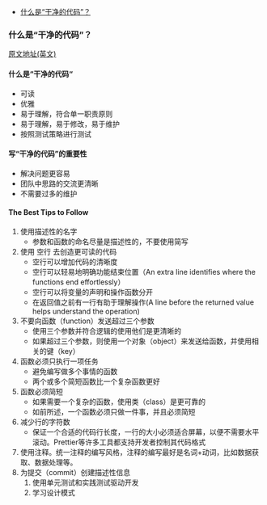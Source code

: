 
- [什么是“干净的代码”？](#1)










### <span id="1">什么是“干净的代码”？</span>
[原文地址(英文)](https://technologywolf.net/the-top-10-tips-to-write-clean-code/)
#### 什么是“干净的代码“
- 可读
- 优雅
- 易于理解，符合单一职责原则
- 易于理解，易于修改，易于维护
- 按照测试策略进行测试

#### 写“干净的代码”的重要性
- 解决问题更容易
- 团队中思路的交流更清晰
- 不需要过多的维护

#### The Best Tips to Follow
1. 使用描述性的名字
   - 参数和函数的命名尽量是描述性的，不要使用简写
2. 使用 空行 去创造更可读的代码
   - 空行可以增加代码的清晰度
   - 空行可以轻易地明确功能结束位置（An extra line identifies where the functions end effortlessly）
   - 空行可以将变量的声明和操作函数分开
   - 在返回值之前有一行有助于理解操作(A line before the returned value helps understand the operation)
3. 不要向函数（function）发送超过三个参数
   - 使用三个参数并符合逻辑的使用他们是更清晰的
   - 如果超过三个参数，则使用一个对象（object）来发送给函数，并使用相关的键（key）
4. 函数必须只执行一项任务
   - 避免编写做多个事情的函数
   - 两个或多个简短函数比一个复杂函数更好
5. 函数必须简短
   - 如果需要一个复杂的函数，使用类（class）是更可靠的
   - 如前所述，一个函数必须只做一件事，并且必须简短
6. 减少行的字符数
   - 保证一个合适的代码行长度，一行的大小必须适合屏幕，以便不需要水平滚动。Prettier等许多工具都支持开发者控制其代码格式
7. 使用注释。统一注释的编写风格，注释的编写最好是名词+动词，比如数据获取、数据处理等。
8. 为提交（commit）创建描述性信息
   1. 使用单元测试和实践测试驱动开发
   2. 学习设计模式